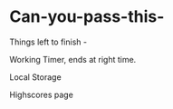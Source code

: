 # Can-you-pass-this-

Things left to finish -

Working Timer, ends at right time.

Local Storage

Highscores page